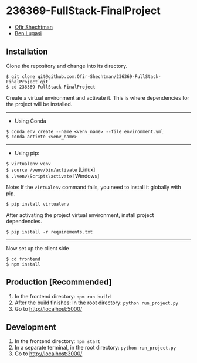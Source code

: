 # 236369-FullStack-FinalProject

- [Ofir Shechtman](https://github.com/Ofir-Shechtman)
- [Ben Lugasi](https://github.com/benlugasi)

## Installation


Clone the repository and change into its directory.

```
$ git clone git@github.com:Ofir-Shechtman/236369-FullStack-FinalProject.git
$ cd 236369-FullStack-FinalProject
```

Create a virtual environment and activate it. This is where dependencies for the project will be installed.
******************
- Using Conda
```
$ conda env create --name <venv_name> --file environment.yml
$ conda activte <venv_name>
```
******************
- Using pip:

`$ virtualenv venv`<br>
`$ source /venv/bin/activate` [Linux]<br>
`$ .\venv\Scripts\activate` [Windows]


Note:  If the `virtualenv` command fails, you need to install it globally with pip.

```
$ pip install virtualenv
```

After activating the project virtual environment, install project dependencies.

```
$ pip install -r requirements.txt
```
*********************

Now set up the client side

```
$ cd frontend
$ npm install
```

## Production [Recommended]

1. In the frontend directory: ```npm run build```
2. After the build finishes: In the root directory: ```python run_project.py```
3. Go to [http://localhost:5000/](http://localhost:5000/)

## Development

1. In the frontend directory: ```npm start```
2. In a separate terminal, in the root directory: ```python run_project.py```
3. Go to [http://localhost:3000/](http://localhost:3000/)
